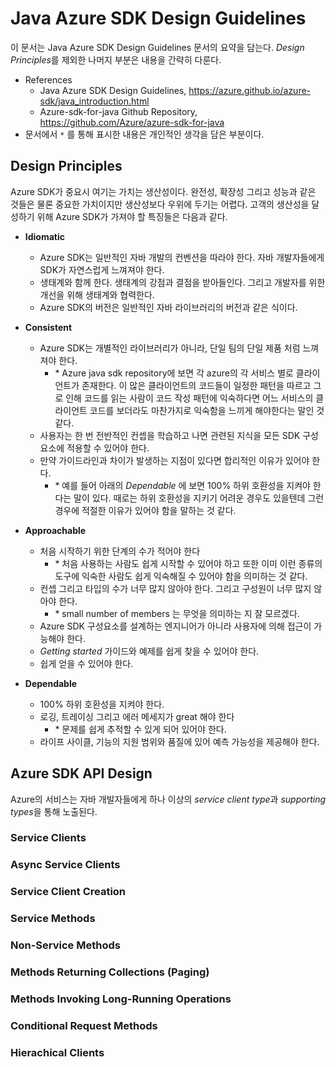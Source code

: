 # Java Azure SDK Design Guidelines

이 문서는 Java Azure SDK Design Guidelines 문서의 요약을 담는다. *Design Principles*를 제외한 나머지 부분은 내용을 간략히 다룬다.

- References
  - Java Azure SDK Design Guidelines, <https://azure.github.io/azure-sdk/java_introduction.html>
  - Azure-sdk-for-java Github Repository, <https://github.com/Azure/azure-sdk-for-java>
- 문서에서 `*` 를 통해 표시한 내용은 개인적인 생각을 담은 부분이다.

## Design Principles

Azure SDK가 중요시 여기는 가치는 생산성이다. 완전성, 확장성 그리고 성능과 같은 것들은 물론 중요한 가치이지만 생산성보다 우위에 두기는 어렵다. 고객의 생산성을 달성하기 위해 Azure SDK가 가져야 할 특징들은 다음과 같다.

- **Idiomatic**
  - Azure SDK는 일반적인 자바 개발의 컨벤션을 따라야 한다. 자바 개발자들에게 SDK가 자연스럽게 느껴져야 한다.
  - 생태계와 함께 한다. 생태계의 강점과 결점을 받아들인다. 그리고 개발자를 위한 개선을 위해 생태계와 협력한다.
  - Azure SDK의 버전은 일반적인 자바 라이브러리의 버전과 같은 식이다.

- **Consistent**
  - Azure SDK는 개별적인 라이브러리가 아니라, 단일 팀의 단일 제품 처럼 느껴져야 한다.
    - \* Azure java sdk repository에 보면 각 azure의 각 서비스 별로 클라이언트가 존재한다. 이 많은 클라이언트의 코드들이 일정한 패턴을 따르고 그로 인해 코드를 읽는 사람이 코드 작성 패턴에 익숙하다면 어느 서비스의 클라이언트 코드를 보더라도 마찬가지로 익숙함을 느끼게 해야한다는 말인 것 같다.
  - 사용자는 한 번 전반적인 컨셉을 학습하고 나면 관련된 지식을 모든 SDK 구성 요소에 적용할 수 있어야 한다.
  - 만약 가이드라인과 차이가 발생하는 지점이 있다면 합리적인 이유가 있어야 한다.
    - \* 예를 들어 아래의 *Dependable* 에 보면 100% 하위 호환성을 지켜야 한다는 말이 있다. 때로는 하위 호환성을 지키기 어려운 경우도 있을텐데 그런 경우에 적절한 이유가 있어야 함을 말하는 것 같다.

- **Approachable**
  - 처음 시작하기 위한 단계의 수가 적어야 한다
    - \* 처음 사용하는 사람도 쉽게 시작할 수 있어야 하고 또한 이미 이런 종류의 도구에 익숙한 사람도 쉽게 익숙해질 수 있어야 함을 의미하는 것 같다.
  - 컨셉 그리고 타입의 수가 너무 많지 않아야 한다. 그리고 구성원이 너무 많지 않아야 한다.
    - \* small number of members 는 무엇을 의미하는 지 잘 모르겠다.
  - Azure SDK 구성요소를 설계하는 엔지니어가 아니라 사용자에 의해 접근이 가능해야 한다.
  - *Getting started* 가이드와 예제를 쉽게 찾을 수 있어야 한다.
  - 쉽게 얻을 수 있어야 한다.

- **Dependable**
  - 100% 하위 호환성을 지켜야 한다.
  - 로깅, 트레이싱 그리고 에러 메세지가 great 해야 한다
    - \* 문제를 쉽게 추적할 수 있게 되어 있어야 한다.
  - 라이프 사이클, 기능의 지원 범위와 품질에 있어 예측 가능성을 제공해야 한다.

## Azure SDK API Design

Azure의 서비스는 자바 개발자들에게 하나 이상의 *service client type*과 *supporting types*을 통해 노출된다.

### Service Clients

### Async Service Clients

### Service Client Creation

### Service Methods

### Non-Service Methods

### Methods Returning Collections (Paging)

### Methods Invoking Long-Running Operations

### Conditional Request Methods

### Hierachical Clients
